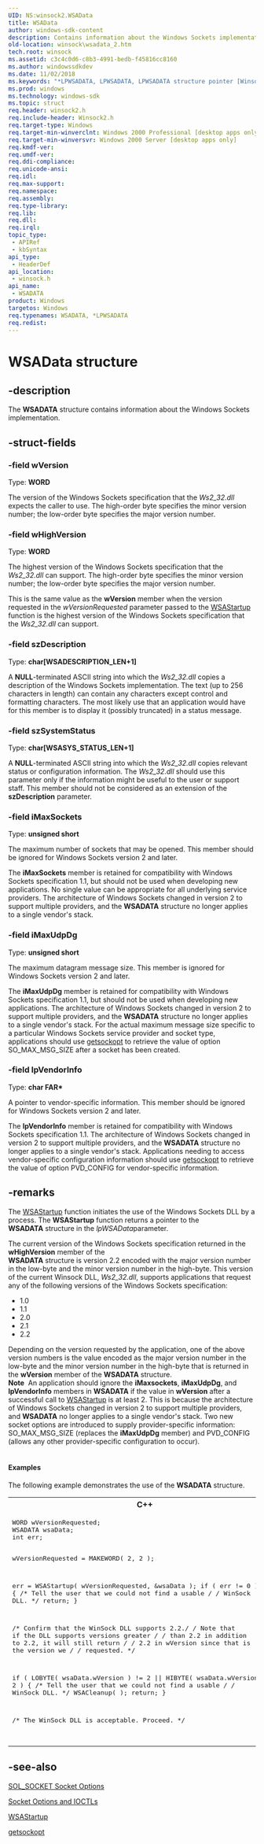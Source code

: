 ```yaml
---
UID: NS:winsock2.WSAData
title: WSAData
author: windows-sdk-content
description: Contains information about the Windows Sockets implementation.
old-location: winsock\wsadata_2.htm
tech.root: winsock
ms.assetid: c3c4c0d6-c8b3-4991-bedb-f45816cc8160
ms.author: windowssdkdev
ms.date: 11/02/2018
ms.keywords: "*LPWSADATA, LPWSADATA, LPWSADATA structure pointer [Winsock], WSADATA, WSADATA structure [Winsock], WSAData, _win32_wsadata_2, winsock.wsadata_2, winsock/LPWSADATA, winsock/WSADATA"
ms.prod: windows
ms.technology: windows-sdk
ms.topic: struct
req.header: winsock2.h
req.include-header: Winsock2.h
req.target-type: Windows
req.target-min-winverclnt: Windows 2000 Professional [desktop apps only]
req.target-min-winversvr: Windows 2000 Server [desktop apps only]
req.kmdf-ver: 
req.umdf-ver: 
req.ddi-compliance: 
req.unicode-ansi: 
req.idl: 
req.max-support: 
req.namespace: 
req.assembly: 
req.type-library: 
req.lib: 
req.dll: 
req.irql: 
topic_type:
 - APIRef
 - kbSyntax
api_type:
 - HeaderDef
api_location:
 - winsock.h
api_name:
 - WSADATA
product: Windows
targetos: Windows
req.typenames: WSADATA, *LPWSADATA
req.redist: 
---
```


# WSAData structure


## -description


The 
<b>WSADATA</b> structure contains information about the Windows Sockets implementation.


## -struct-fields




### -field wVersion

Type: <b>WORD</b>

The version of the Windows Sockets specification that the <i>Ws2_32.dll</i> expects the caller to use. The high-order byte specifies the minor version number; the low-order byte specifies the major version number.


### -field wHighVersion

Type: <b>WORD</b>

The highest version of the Windows Sockets specification that the <i>Ws2_32.dll</i> can support. The high-order byte specifies the minor version number; the low-order byte specifies the major version number. 

This is the same value as the <b>wVersion</b> member when the version requested in the <i>wVersionRequested</i> parameter passed to the  <a href="https://msdn.microsoft.com/08299592-867c-491d-9769-d16602133659">WSAStartup</a> function is the highest version of the Windows Sockets specification that the <i>Ws2_32.dll</i> can support.


### -field szDescription

Type: <b>char[WSADESCRIPTION_LEN+1]</b>

A <b>NULL</b>-terminated ASCII string into which the <i>Ws2_32.dll</i> copies a description of the Windows Sockets implementation. The text (up to 256 characters in length) can contain any characters except control and formatting characters. The most likely use that an application would have for this member is to display it (possibly truncated) in a status message.


### -field szSystemStatus

Type: <b>char[WSASYS_STATUS_LEN+1]</b>

A <b>NULL</b>-terminated ASCII string into which the <i>Ws2_32.dll</i> copies relevant status or configuration information. The <i>Ws2_32.dll</i> should use this parameter only if the information might be useful to the user or support staff. This member should not be considered as an extension of the <b>szDescription</b> parameter.


### -field iMaxSockets

Type: <b>unsigned short</b>

The maximum number of sockets that may be opened. This member should be ignored for Windows Sockets version 2 and later. 

The <b>iMaxSockets</b> member is retained for compatibility with Windows Sockets specification 1.1, but should not be used when developing new applications. No single value can be appropriate for all underlying service providers. The architecture of Windows Sockets changed in version 2 to support multiple providers, and the <b>WSADATA</b> structure no longer applies to a single vendor's stack. 


### -field iMaxUdpDg

Type: <b>unsigned short</b>

The maximum datagram message size. This member is ignored for Windows Sockets version 2 and later. 

The <b>iMaxUdpDg</b> member is retained for compatibility with Windows Sockets specification 1.1, but should not be used when developing new applications. The architecture of Windows Sockets changed in version 2 to support multiple providers, and the <b>WSADATA</b> structure no longer applies to a single vendor's stack. For the actual maximum message size specific to a particular Windows Sockets service provider and socket type, applications should use 
<a href="https://msdn.microsoft.com/25bc511d-7a9f-41c1-8983-1af1e3f8bf2d">getsockopt</a> to retrieve the value of option SO_MAX_MSG_SIZE after a socket has been created.


### -field lpVendorInfo

Type: <b>char FAR*</b>

A pointer to vendor-specific information. This member should be ignored for Windows Sockets version 2 and later. 

The <b>lpVendorInfo</b> member is retained for compatibility with Windows Sockets specification 1.1. The architecture of Windows Sockets changed in version 2 to support multiple providers, and the <b>WSADATA</b> structure no longer applies to a single vendor's stack. Applications needing to access vendor-specific configuration information should use 
<a href="https://msdn.microsoft.com/25bc511d-7a9f-41c1-8983-1af1e3f8bf2d">getsockopt</a> to retrieve the value of option PVD_CONFIG for vendor-specific information. 


## -remarks



The <a href="https://msdn.microsoft.com/08299592-867c-491d-9769-d16602133659">WSAStartup</a> function initiates the use of the Windows Sockets DLL by a process.  The <b>WSAStartup</b> function returns a pointer to the  
<b>WSADATA</b> structure in the <i>lpWSAData</i>parameter.
		

The current version of the Windows Sockets specification returned in the <b>wHighVersion</b> member of the  
<b>WSADATA</b> structure is version 2.2 encoded with the major version number in the low-byte and the minor version number in the high-byte. This version of the current Winsock DLL, <i>Ws2_32.dll</i>, supports applications that request  any of the following  versions of the Windows Sockets specification:<ul>
<li>1.0</li>
<li>1.1</li>
<li>2.0</li>
<li>2.1</li>
<li>2.2</li>
</ul>Depending on the version requested by the application, one of the above version numbers is the value encoded as the major version number in the low-byte and the minor version number in the high-byte that is returned in the <b>wVersion</b> member of the <b>WSADATA</b> structure. 

<div class="alert"><b>Note</b>  An application should ignore the <b>iMaxsockets</b>, <b>iMaxUdpDg</b>, and <b>lpVendorInfo</b> members in <b>WSADATA</b> if the value in <b>wVersion</b> after a successful call to 
<a href="https://msdn.microsoft.com/08299592-867c-491d-9769-d16602133659">WSAStartup</a> is at least 2. This is because the architecture of Windows Sockets changed in version 2 to support multiple providers, and <b>WSADATA</b> no longer applies to a single vendor's stack. Two new socket options are introduced to supply provider-specific information: SO_MAX_MSG_SIZE (replaces the <b>iMaxUdpDg</b> member) and PVD_CONFIG (allows any other provider-specific configuration to occur).</div>
<div> </div>

#### Examples

The following example demonstrates the use of the <b>WSADATA</b> structure.

<div class="code"><span codelanguage="ManagedCPlusPlus"><table>
<tr>
<th>C++</th>
</tr>
<tr>
<td>
<pre>WORD wVersionRequested;
WSADATA wsaData;
int err;
 
wVersionRequested = MAKEWORD( 2, 2 );
 
err = WSAStartup( wVersionRequested, &amp;wsaData );
if ( err != 0 ) {
    /* Tell the user that we could not find a usable */
    /* WinSock DLL.                                  */
    return;
}
 
/* Confirm that the WinSock DLL supports 2.2.*/
/* Note that if the DLL supports versions greater    */
/* than 2.2 in addition to 2.2, it will still return */
/* 2.2 in wVersion since that is the version we      */
/* requested.                                        */
 
if ( LOBYTE( wsaData.wVersion ) != 2 ||
        HIBYTE( wsaData.wVersion ) != 2 ) {
    /* Tell the user that we could not find a usable */
    /* WinSock DLL.                                  */
    WSACleanup( );
    return; 
}
 
/* The WinSock DLL is acceptable. Proceed. */



</pre>
</td>
</tr>
</table></span></div>



## -see-also




<a href="https://msdn.microsoft.com/0cd0056e-0c33-4f6e-9f70-5417f8f8da4b">SOL_SOCKET Socket Options</a>



<a href="https://msdn.microsoft.com/6731d27c-fb7d-421a-badf-0cad6a4712ea">Socket Options and IOCTLs</a>



<a href="https://msdn.microsoft.com/08299592-867c-491d-9769-d16602133659">WSAStartup</a>



<a href="https://msdn.microsoft.com/25bc511d-7a9f-41c1-8983-1af1e3f8bf2d">getsockopt</a>
 

 

